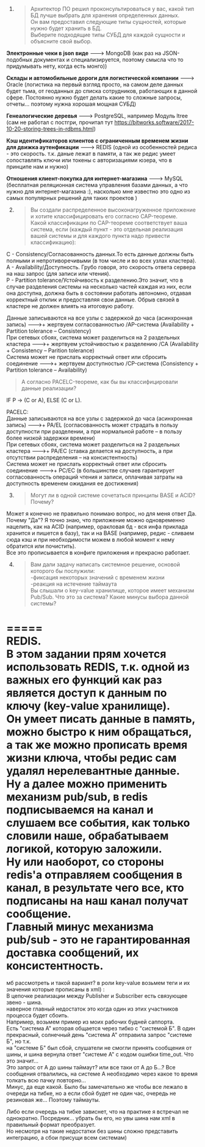 1. >Архитектор ПО решил проконсультироваться у вас, какой тип БД лучше выбрать для хранения определенных данных.  
Он вам предоставил следующие типы сущностей, которые нужно будет хранить в БД.  
Выберите подходящие типы СУБД для каждой сущности и объясните свой выбор.  
  
**Электронные чеки в json виде**    --->   MongoDB (как раз на JSON-подобных документах и специализируется, поэтому смысла что то придумывать нету, когда есть монго))  
  
**Склады и автомобильные дороги для логистической компании**    --->   Oracle (логистика на первый взгляд просто, на самом деле данных будет тьма, от геоданных до списка сотрудников, работающих в данной сфере. Постоянно нужно будет делать какие то сложные запросы, отчеты... поэтому нужна хорошая мощная СУБД)  
  
**Генеалогические деревья**    --->   PostgreSQL, например Модуль ltree (сам не работал с постгри, прочитал тут https://bitworks.software/2017-10-20-storing-trees-in-rdbms.html)  
  
**Кэш идентификаторов клиентов с ограниченным временем жизни для движка аутенфикации**    --->  REDIS (одной из особенностей редиса - это скорость. т.к. даные лежат в памяти, а так же редис умеет сопоставлять ключи или токены с авторизациями юзера, что в принципе нам и нужно)  
  
**Отношения клиент-покупка для интернет-магазина**    --->   MySQL (бесплатная реляционная система управления базами данных, а что нужно для интернет-магазина :), насколько мне известно это одно из самых популярных решений для таких проектов )  
  
2. >Вы создали распределенное высоконагруженное приложение и хотите классифицировать его согласно CAP-теореме.  
Какой классификации по CAP-теореме соответствует ваша система, если (каждый пункт - это отдельная реализация вашей системы и для каждого пункта надо привести классификацию):
  
  C - Consistency/Согласованность данных.То есть данные должны быть полными и непротиворечивыми (в том числе и во всех узлах кластера).  
  A - Availability/Доступность. Грубо говоря, это скорость ответа сервера на наш запрос (для записи или чтения).  
  P - Partition tolerance/Устойчивость к разделению.Это значит, что в случае разделения системы на несколько частей каждая из них, если она доступна, должна быть в состоянии работать автономно, отдавая корректный отклик и предоставляя свои данные. Обрыв связей в кластере не должен влиять на итоговую работу.  
  
Данные записываются на все узлы с задержкой до часа (асинхронная запись) --->+ жертвуем согласованностью  /AP-система (Availability + Partition tolerance – Consistency)  
При сетевых сбоях, система может разделиться на 2 раздельных кластера    --->+ жертвуем устойчивостью к разделению  /CA (Availability + Consistency – Parition tolerance)  
Система может не прислать корректный ответ или сбросить соединение       --->+ жертвуем доступностью  /CP-система (Consistency + Partition tolerance – Availability)  
  
>А согласно PACELC-теореме, как бы вы классифицировали данные реализации?
 
IF P -> (C or A), ELSE (C or L).  
  
PACELC:  
Данные записываются на все узлы с задержкой до часа (асинхронная запись) --->+  PA/EL  (согласованность может страдать в пользу доступности при разделении, а при нормальной работе – в пользу более низкой задержки времени)  
При сетевых сбоях, система может разделиться на 2 раздельных кластера    --->+  PA/EC (ставка делается на доступность, а при отсутствии распределения – на консистентность)  
Система может не прислать корректный ответ или сбросить соединение       --->+  PC/EC (в большинстве случаев гарантирует согласованность операций чтения и записи, оплачивая затраты на доступность временем ожидания ее достижения)  
  
3. >Могут ли в одной системе сочетаться принципы BASE и ACID? Почему?
  
Может я конечно не правильно понимаю вопрос, но для меня ответ Да.  
Почему "Да"? Я точно знаю, что приложение можно одновременно нацелить, как на ACID (например, оракловая бд - вся инфа приклада хранится и пишется в базу), так и на BASE (например, редис - сливаем сюда кэш и при необходимости можем в любой момент к нему обратится или почистить).  
Все это прописывается в конфиге приложения и прекрасно работает.  
  
4. >Вам дали задачу написать системное решение, основой которого бы послужили:  
-фиксация некоторых значений с временем жизни  
-реакция на истечение таймаута  
Вы слышали о key-value хранилище, которое имеет механизм Pub/Sub. Что это за система? Какие минусы выбора данной системы?  
  
=====  
REDIS.  
В этом задании прям хочется использовать REDIS, т.к. одной из важных его функций как раз является доступ к данным по ключу (key-value хранилище).  
Он умеет писать данные в память, можно быстро к ним обращаться, а так же можно прописать время жизни ключа, чтобы редис сам удалял нерелевантные данные.  
Ну а далее можно применить механизм pub/sub,  в redis подписываемся на канал и слушаем все события, как только словили наше, обрабатываем логикой, которую заложили.  
Ну или наоборот, со стороны redis'а отправляем сообщения в канал, в результате чего все, кто подписаны на наш канал получат сообщение.  
Главный минус механизма pub/sub  - это не гарантированная доставка сообщений, их консистентность.  
======  
мб рассмотреть и такой вариант? в роли key-value  возьмем теги и их значения которые прописаны в xml) :  
В цепочке реализации между Publisher и Subscriber есть связующее звено - шина.  
наверное главный недостаток это когда один из этих участников процесса будет сбоить.  
Например, возьмем пример из моих рабочих будней саппорта.  
Есть "система А" которая общается через тибко с "системой Б". В один прекрасный, солнечный день "система А" отправила запрос "системе Б", но т.к.  
на "системе Б" был сбой, слушатели не смогли принять сообщения от шины, и шина вернула ответ "системе А" с кодом ошибки time_out. Что это значит...  
Это запрос от А до шины таймаут? или все таки от А до Б...? Все сообщения отвалились, на системе А необходимо через какое то время толкать всю пачку повторно...  
Минус, да еще какой. Было бы замечательно же чтобы все лежало в очереди на тибке, но а если сбой будет не один час, очередь не резиновая же... Поэтому таймауты.  
  
Либо если очередь на тибке зависнет, что на практике я встречал не однократно. Посредник... убрать бы его, но увы шина нам xml в правильный формат преобразует.  
Но несмотря на такие недостатки без шины сложно представить интеграцию, а сбои присущи всем системам)  